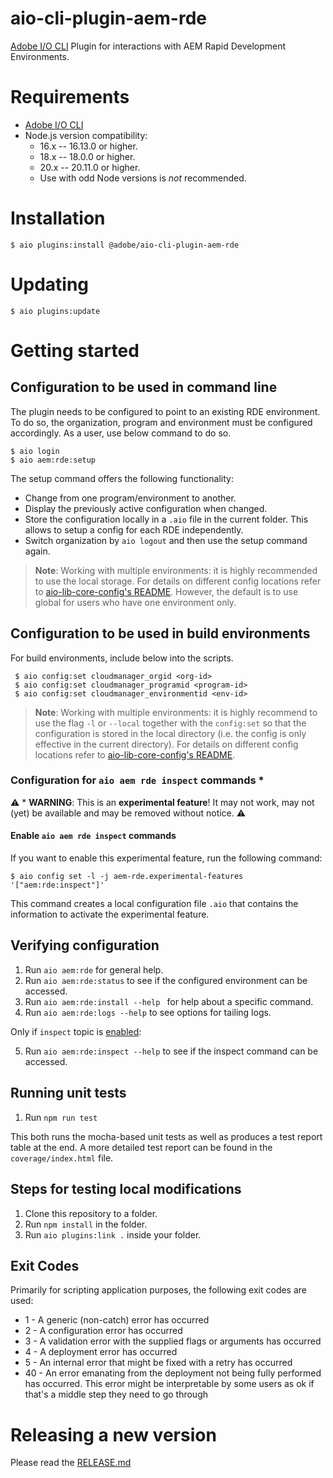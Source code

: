 # aio-cli-plugin-aem-rde

[Adobe I/O CLI](https://github.com/adobe/aio-cli) Plugin for interactions with
AEM Rapid Development Environments.

# Requirements

- [Adobe I/O CLI](https://github.com/adobe/aio-cli)
- Node.js version compatibility:
  - 16.x -- 16.13.0 or higher.
  - 18.x -- 18.0.0 or higher.
  - 20.x -- 20.11.0 or higher.
  - Use with odd Node versions is _not_ recommended.

# Installation

```
$ aio plugins:install @adobe/aio-cli-plugin-aem-rde
```

# Updating

```
$ aio plugins:update
```

# Getting started

## Configuration to be used in command line

The plugin needs to be configured to point to an existing RDE environment. To do so, the organization, program and environment must be configured accordingly.
As a user, use below command to do so.
```
$ aio login
$ aio aem:rde:setup
```
The setup command offers the following functionality:
- Change from one program/environment to another.
- Display the previously active configuration when changed.
- Store the configuration locally in a ```.aio``` file in the current folder. This allows to setup a config for each RDE independently.
- Switch organization by ```aio logout``` and then use the setup command again.

> **Note**:
> Working with multiple environments: it is highly recommended to use the local storage. For details on different config locations refer to [aio-lib-core-config's README](https://github.com/adobe/aio-lib-core-config#persistent-file-locations). However, the default is to use global for users who have one environment only.


## Configuration to be used in build environments
For build environments, include below into the scripts.
```
 $ aio config:set cloudmanager_orgid <org-id>
 $ aio config:set cloudmanager_programid <program-id>
 $ aio config:set cloudmanager_environmentid <env-id>
```

> **Note**:
> Working with multiple environments: it is highly recommend to use the flag `-l` or `--local` together with the `config:set` so that the configuration is stored in the local directory (i.e. the config is only effective in the current directory). For details on different config locations refer to [aio-lib-core-config's README](https://github.com/adobe/aio-lib-core-config#persistent-file-locations).

### Configuration for `aio aem rde inspect` commands \*

⚠️ \* **WARNING**: This is an **experimental feature**! It may not work, may not (yet) be available and may be removed without notice. ⚠️

#### Enable `aio aem rde inspect` commands

If you want to enable this experimental feature, run the following command:

```
$ aio config set -l -j aem-rde.experimental-features '["aem:rde:inspect"]'
```

This command creates a local configuration file `.aio` that contains the information to activate the experimental feature.

## Verifying configuration

1. Run `aio aem:rde` for general help.
2. Run `aio aem:rde:status` to see if the configured environment can be accessed.
3. Run `aio aem:rde:install --help ` for help about a specific command.
4. Run `aio aem:rde:logs --help` to see options for tailing logs.

Only if `inspect` topic is [enabled](#configuration-for-aio-aem-rde-inspect-commands):

5. Run `aio aem:rde:inspect --help` to see if the inspect command can be accessed.

## Running unit tests

1. Run `npm run test`

This both runs the mocha-based unit tests as well as produces a test report table at the end.
A more detailed test report can be found in the `coverage/index.html` file.

## Steps for testing local modifications

1. Clone this repository to a folder.
2. Run `npm install` in the folder.
3. Run `aio plugins:link .` inside your folder.

## Exit Codes

Primarily for scripting application purposes, the following exit codes are used:

- 1 - A generic (non-catch) error has occurred
- 2 - A configuration error has occurred
- 3 - A validation error with the supplied flags or arguments has occurred
- 4 - A deployment error has occurred
- 5 - An internal error that might be fixed with a retry has occurred
- 40 - An error emanating from the deployment not being fully performed has occurred. This error might be interpretable by some users as ok if that's a middle step they need to go through

# Releasing a new version
Please read the [RELEASE.md](https://github.com/adobe/aio-cli-plugin-aem-rde/blob/main/RELEASE.md)

